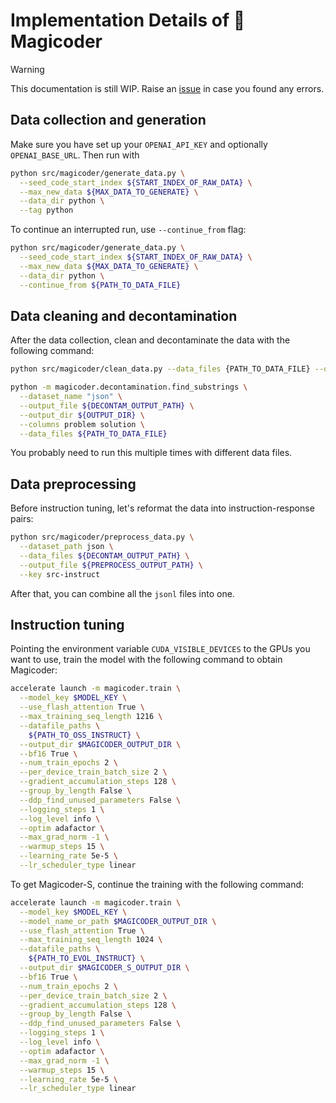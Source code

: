 # Implementation Details of 🎩Magicoder

> [!WARNING]
> This documentation is still WIP. Raise an [issue](https://github.com/ise-uiuc/magicoder/issues) in case you found any errors.

## Data collection and generation

Make sure you have set up your `OPENAI_API_KEY` and optionally `OPENAI_BASE_URL`. Then run with

```bash
python src/magicoder/generate_data.py \
  --seed_code_start_index ${START_INDEX_OF_RAW_DATA} \
  --max_new_data ${MAX_DATA_TO_GENERATE} \
  --data_dir python \
  --tag python
```

To continue an interrupted run, use `--continue_from` flag:

```bash
python src/magicoder/generate_data.py \
  --seed_code_start_index ${START_INDEX_OF_RAW_DATA} \
  --max_new_data ${MAX_DATA_TO_GENERATE} \
  --data_dir python \
  --continue_from ${PATH_TO_DATA_FILE}
```

## Data cleaning and decontamination

After the data collection, clean and decontaminate the data with the following command:

```bash
python src/magicoder/clean_data.py --data_files {PATH_TO_DATA_FILE} --output_file {CLEANING_OUTPUT_PATH}

python -m magicoder.decontamination.find_substrings \
  --dataset_name "json" \
  --output_file ${DECONTAM_OUTPUT_PATH} \
  --output_dir ${OUTPUT_DIR} \
  --columns problem solution \
  --data_files ${PATH_TO_DATA_FILE}
```

You probably need to run this multiple times with different data files.

## Data preprocessing

Before instruction tuning, let's reformat the data into instruction-response pairs:
  
```bash
python src/magicoder/preprocess_data.py \
  --dataset_path json \
  --data_files ${DECONTAM_OUTPUT_PATH} \
  --output_file ${PREPROCESS_OUTPUT_PATH} \
  --key src-instruct
```

After that, you can combine all the `jsonl` files into one.

## Instruction tuning

Pointing the environment variable `CUDA_VISIBLE_DEVICES` to the GPUs you want to use, train the model with the following command to obtain Magicoder:

```bash
accelerate launch -m magicoder.train \
  --model_key $MODEL_KEY \
  --use_flash_attention True \
  --max_training_seq_length 1216 \
  --datafile_paths \
    ${PATH_TO_OSS_INSTRUCT} \
  --output_dir $MAGICODER_OUTPUT_DIR \
  --bf16 True \
  --num_train_epochs 2 \
  --per_device_train_batch_size 2 \
  --gradient_accumulation_steps 128 \
  --group_by_length False \
  --ddp_find_unused_parameters False \
  --logging_steps 1 \
  --log_level info \
  --optim adafactor \
  --max_grad_norm -1 \
  --warmup_steps 15 \
  --learning_rate 5e-5 \
  --lr_scheduler_type linear
```

To get Magicoder-S, continue the training with the following command:

```bash
accelerate launch -m magicoder.train \
  --model_key $MODEL_KEY \
  --model_name_or_path $MAGICODER_OUTPUT_DIR \
  --use_flash_attention True \
  --max_training_seq_length 1024 \
  --datafile_paths \
    ${PATH_TO_EVOL_INSTRUCT} \
  --output_dir $MAGICODER_S_OUTPUT_DIR \
  --bf16 True \
  --num_train_epochs 2 \
  --per_device_train_batch_size 2 \
  --gradient_accumulation_steps 128 \
  --group_by_length False \
  --ddp_find_unused_parameters False \
  --logging_steps 1 \
  --log_level info \
  --optim adafactor \
  --max_grad_norm -1 \
  --warmup_steps 15 \
  --learning_rate 5e-5 \
  --lr_scheduler_type linear
```
